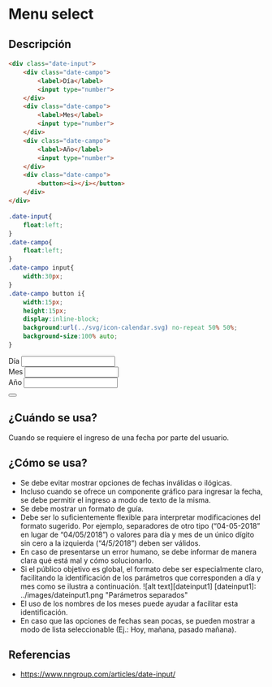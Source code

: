 [//]: # (Documentación Menu select)
# Menu select

## Descripción

```html
<div class="date-input">
	<div class="date-campo">
        <label>Día</label>
        <input type="number">
    </div>
    <div class="date-campo">
        <label>Mes</label>
        <input type="number">
    </div>
    <div class="date-campo">
        <label>Año</label>
        <input type="number">
    </div>
    <div class="date-campo">
    	<button><i></i></button>
    </div>
</div>
```

```css
.date-input{
	float:left;
}
.date-campo{
	float:left;
}
.date-campo input{
	width:30px;
}
.date-campo button i{
	width:15px;
	height:15px;
	display:inline-block;
	background:url(../svg/icon-calendar.svg) no-repeat 50% 50%;
	background-size:100% auto;
}
```

<div class="date-input">
	<div class="date-campo">
        <label>Día</label>
        <input type="number">
    </div>
    <div class="date-campo">
        <label>Mes</label>
        <input type="number">
    </div>
    <div class="date-campo">
        <label>Año</label>
        <input type="number">
    </div>
    <div class="date-campo">
    	<button><i></i></button>
    </div>
</div>

## ¿Cuándo se usa?
Cuando se requiere el ingreso de una fecha por parte del usuario.

## ¿Cómo se usa?
* Se debe evitar mostrar opciones de fechas inválidas o ilógicas.
* Incluso cuando se ofrece un componente gráfico para ingresar la fecha, se debe permitir el ingreso a modo de texto de la misma.
* Se debe mostrar un formato de guía.
* Debe ser lo suficientemente flexible para interpretar modificaciones del formato sugerido. Por ejemplo, separadores de otro tipo (“04-05-2018” en lugar de “04/05/2018”) o valores para día y mes de un único dígito sin cero a la izquierda (“4/5/2018”) deben ser válidos.
* En caso de presentarse un error humano, se debe informar de manera clara qué está mal y cómo solucionarlo.
* Si el público objetivo es global, el formato debe ser especialmente claro, facilitando la identificación de los parámetros que corresponden a día y mes como se ilustra a continuación.
![alt text][dateinput1]
[dateinput1]: ../images/dateinput1.png "Parámetros separados"
* El uso de los nombres de los meses puede ayudar a facilitar esta identificación.
* En caso que las opciones de fechas sean pocas, se pueden mostrar a modo de lista seleccionable (Ej.: Hoy, mañana, pasado mañana).

## Referencias
* <https://www.nngroup.com/articles/date-input/>
